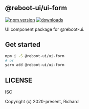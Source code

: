 ## @reboot-ui/ui-form

[![npm version](https://img.shields.io/npm/v/@reboot-ui/ui-form.svg)](https://www.npmjs.org/package/@reboot-ui/ui-form)
[![downloads](https://img.shields.io/npm/dm/@reboot-ui/ui-form.svg)](https://www.npmjs.org/package/@reboot-ui/ui-form)

UI component package for @reboot-ui.

## Get started

```bash
npm i -S @reboot-ui/ui-form
# or
yarn add @reboot-ui/ui-form
```

## LICENSE

ISC

Copyright (c) 2020-present, Richard
